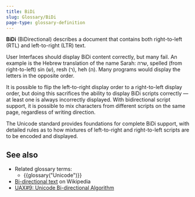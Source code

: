 ```yaml
---
title: BiDi
slug: Glossary/BiDi
page-type: glossary-definition
---
```




**BiDi** (BiDirectional) describes a document that contains both right-to-left (RTL) and left-to-right (LTR) text.

User Interfaces should display BiDi content correctly, but many fail. An example is the Hebrew translation of the name Sarah: שרה, spelled (from right-to-left) sin (ש), resh (ר), heh (ה). Many programs would display the letters in the opposite order.

It is possible to flip the left-to-right display order to a right-to-left display order, but doing this sacrifices the ability to display BiDi scripts correctly — at least one is always incorrectly displayed. With bidirectional script support, it is possible to mix characters from different scripts on the same page, regardless of writing direction.

The Unicode standard provides foundations for complete BiDi support, with detailed rules as to how mixtures of left-to-right and right-to-left scripts are to be encoded and displayed.

## See also

- Related glossary terms:
  - {{glossary("Unicode")}}
- [Bi-directional text](https://en.wikipedia.org/wiki/Bi-directional_text) on Wikipedia
- [UAX#9: Unicode Bi-directional Algorithm](https://www.unicode.org/reports/tr9)
